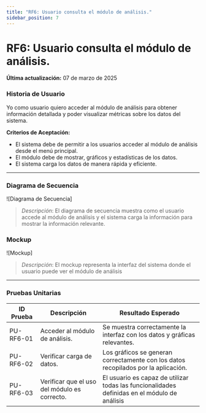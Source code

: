 ```yaml
---
title: "RF6: Usuario consulta el módulo de análisis."  
sidebar_position: 7
---
```


# RF6: Usuario consulta el módulo de análisis.

**Última actualización:** 07 de marzo de 2025

### Historia de Usuario

Yo como usuario quiero acceder al módulo de análisis para obtener información detallada y poder visualizar métricas sobre los datos del sistema.

  **Criterios de Aceptación:**
  - El sistema debe de permitir a los usuarios acceder al módulo de análisis desde el menú principal.
  - El módulo debe de mostrar, gráficos y estadísticas de los datos.
  - El sistema carga los datos de manera rápida y eficiente.

---

### Diagrama de Secuencia

![Diagrama de Secuencia] 

> *Descripción*: El diagrama de secuencia muestra como el usuario accede al módulo de análisis y el sistema carga la información para mostrar la información relevante.

### Mockup

![Mockup]

> *Descripción*: El mockup representa la interfaz del sistema donde el usuario puede ver el módulo de análisis 

---

### Pruebas Unitarias 
| ID Prueba | Descripción | Resultado Esperado |
|-----------|-------------|--------------------|
|PU-RF6-01|Acceder al módulo de análisis.|Se muestra correctamente la interfaz con los datos y gráficas relevantes.|
|PU-RF6-02|Verificar carga de datos.|Los gráficos se generan correctamente con los datos recopilados por la aplicación.|
|PU-RF6-03|Verificar que el uso del módulo es correcto.|El usuario es capaz de utilizar todas las funcionalidades definidas en el módulo de análisis|